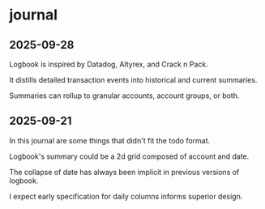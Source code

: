 # journal

## 2025-09-28

Logbook is inspired by Datadog, Altyrex, and Crack n Pack.

It distills detailed transaction events into historical and current summaries.

Summaries can rollup to granular accounts, account groups, or both.

## 2025-09-21

In this journal are some things that didn't fit the todo format.

Logbook's summary could be a 2d grid composed of account and date.

The collapse of date has always been implicit in previous versions of logbook.

I expect early specification for daily columns informs superior design.
